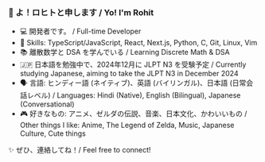 ### 👋 よ！ロヒトと申します / Yo! I'm Rohit

- 💻 開発者です。 / Full-time Developer
- 🚀 Skills: TypeScript/JavaScript, React, Next.js, Python, C, Git, Linux, Vim
- 📚 離散数学と DSA を学んでいる / Learning Discrete Math & DSA
- 🇯🇵 日本語を勉強中で、2024年12月に JLPT N3 を受験予定 / Currently studying Japanese, aiming to take the JLPT N3 in December 2024
- 🗣️ 言語: ヒンディー語 (ネイティブ)、英語 (バイリンガル)、日本語 (日常会話レベル) / Languages: Hindi (Native), English (Bilingual), Japanese (Conversational)
- 🎮 好きなもの: アニメ、ゼルダの伝説、音楽、日本文化、かわいいもの / Other things I like: Anime, The Legend of Zelda, Music, Japanese Culture, Cute things

✨ ぜひ、連絡してね！/ Feel free to connect!
